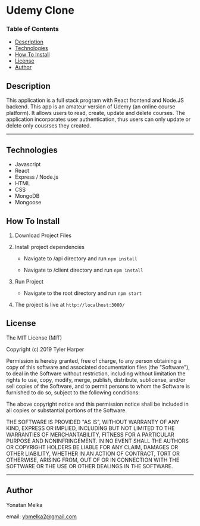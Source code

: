 # Udemy Clone

### Table of Contents

- [Description](#Description)
- [Technologies](#Technologies)
- [How To Install](#How-To-Install)
- [License](#License)
- [Author](#Author)

## Description

This application is a full stack program with React frontend and Node.JS backend. This app is an amateur version of Udemy (an online course platform). It allows users to read, create, update and delete courses. The application incorporates user authentication, thus users can only update or delete only cousrses they created.

---

## Technologies

- Javascript
- React
- Express / Node.js
- HTML
- CSS
- MongoDB
- Mongoose

## How To Install

1. Download Project Files

2. Install project dependencies
    - Navigate to /api directory and run `npm install`
    
    - Navigate to /client directory and run `npm install`
  
3. Run Project
    - Navigate to the root directory and run `npm start`

4. The project is live at `http://localhost:3000/` 

## License

The MIT License (MIT)

Copyright (c) 2019 Tyler Harper

Permission is hereby granted, free of charge, to any person obtaining a copy of this software and associated documentation files (the "Software"), to deal in the Software without restriction, including without limitation the rights to use, copy, modify, merge, publish, distribute, sublicense, and/or sell copies of the Software, and to permit persons to whom the Software is furnished to do so, subject to the following conditions:

The above copyright notice and this permission notice shall be included in all copies or substantial portions of the Software.

THE SOFTWARE IS PROVIDED "AS IS", WITHOUT WARRANTY OF ANY KIND, EXPRESS OR IMPLIED, INCLUDING BUT NOT LIMITED TO THE WARRANTIES OF MERCHANTABILITY, FITNESS FOR A PARTICULAR PURPOSE AND NONINFRINGEMENT. IN NO EVENT SHALL THE AUTHORS OR COPYRIGHT HOLDERS BE LIABLE FOR ANY CLAIM, DAMAGES OR OTHER LIABILITY, WHETHER IN AN ACTION OF CONTRACT, TORT OR OTHERWISE, ARISING FROM, OUT OF OR IN CONNECTION WITH THE SOFTWARE OR THE USE OR OTHER DEALINGS IN THE SOFTWARE.

---

## Author

Yonatan Melka

email: [ybmelka2@gmail.com](mailto:ybmelka2@gmail.com)
